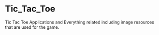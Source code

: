 # Tic_Tac_Toe
Tic Tac Toe Applications and Everything related including image resources that are used for the game.
